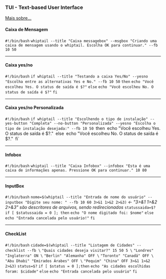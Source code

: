 ### TUI - Text-based User Interface
[Mais sobre...](http://www.bosontreinamentos.com.br/shell-script/shell-scripting-criando-caixas-de-dialogo-tui-com-whiptail-no-linux-27/)

#### Caixa de Mensagem
`#!/bin/bash`
`whiptail --title "Caixa messagebox" --msgbox "Criando uma caixa de mensagem usando o whiptail. Escolha OK para continuar." --fb 10 50`

---
#### Caixa yes/no
`#!/bin/bash`
`if whiptail --title "Testando a caixa Yes/No" --yesno "Escolha entre as alternativas Yes e No." --fb 10 50`
`then`
	`echo "Você escolheu Yes. O status de saída é $?"`
`else`
	`echo "Você escolheu No. O status de saída é $?"`
`fi`

---
#### Caixa yes/no Personalizada
`#!/bin/bash`
`if whiptail --title "Escolhendo o tipo de instalação" --yes-button "Completa" --no-button "Personalizada" --yesno "Escolha o tipo de instalação desejada:" --fb 10 50
`then`
        `echo "Você escolheu Yes. O status de saída é $?."`
`else`
        `echo "Você escolheu No. O status de saída é $?."`
`fi`

---
#### Infobox
`#!/bin/bash`
`whiptail --title "Caixa Infobox" --infobox "Esta é uma caixa de informações apenas. Pressione OK para continuar." 10 80`

---
#### InputBox
`#!/bin/bash`
`nome=$(whiptail --title "Entrada de nome do usuário" --inputbox "Digite seu nome: " --fb 10 60 3>&1 1>&2 2>&3)` *<- "3>&1 1>&2 2>&3" são descritores de arquivos, sendo redirecionados*
`statussaida=$?`
`if [ $statussaida = 0 ]; then`
        `echo "O nome digitado foi: $nome"`
`else`
        `echo "Entrada cancelada pelo usuário!"`
`fi`

---
#### CheckList
`#!/bin/bash`
`cidade=$(whiptail --title "Listagem de Cidades" --checklist --fb \`
`"Quais cidades deseja visitar?" 15 50 5 \`
`"Londres" "Inglaterra" ON \`
`"Berlin" "Alemanha" OFF \`
`"Toronto" "Canadá" OFF \`
`"Abu Dhabi" "Emirados Árabes" OFF \`
`"Pequim" "China" OFF 3>&1 1>&2 2>&3)`
`status=$?`
`if [ $status = 0 ];then`
        `echo "As cidades escolhidas foram: $cidade"`
`else`
        `echo "Entrada cancelada pelo usuário"`
`fi`

